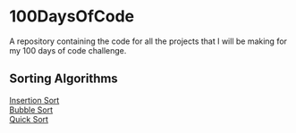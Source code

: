 # 100DaysOfCode
A repository containing the code for all the projects that I will be making for my 100 days of code challenge. 


## Sorting Algorithms
[Insertion Sort](https://ahsangoheer.github.io/100DaysOfCode/AlgorithmsDay3-5/Insertion%20Sort)<br>
[Bubble Sort](https://ahsangoheer.github.io/100DaysOfCode/AlgorithmsDay3-5/Bubble%20Sort)<br>
[Quick Sort](https://ahsangoheer.github.io/100DaysOfCode/AlgorithmsDay3-5/Quick%20Sort)
